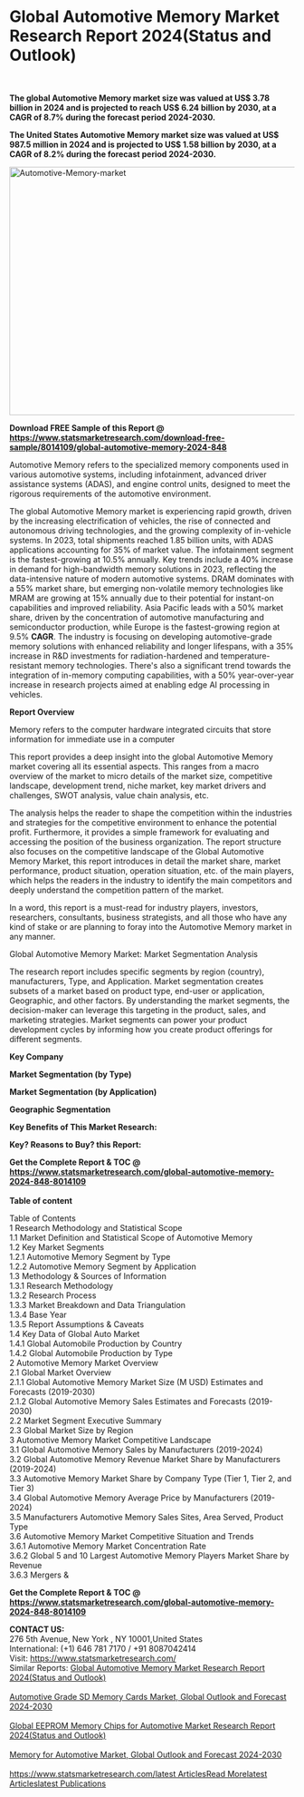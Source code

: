 <h1>Global Automotive Memory Market Research Report 2024(Status and Outlook)</h1><br/><p><strong>The global Automotive Memory market size was valued at US$ 3.78 billion in 2024 and is projected to reach US$ 6.24 billion by 2030, at a <strong>CAGR</strong> of 8.7% during the forecast period 2024-2030.</strong></p><p><strong>The United States Automotive Memory market size was valued at US$ 987.5 million in 2024 and is projected to US$ 1.58 billion by 2030, at a <strong>CAGR</strong> of 8.2% during the forecast period 2024-2030.</strong></p><p><img alt="Automotive-Memory-market" src="https://www.grandresearchstore.com/assets/report-images/Automotive_Memory_market.png" style="width: 730px; height: 438px;"></p><p><strong>Download FREE Sample of this Report @ <a href="https://www.statsmarketresearch.com/download-free-sample/8014109/global-automotive-memory-2024-848">https://www.statsmarketresearch.com/download-free-sample/8014109/global-automotive-memory-2024-848</a></strong></p><p>Automotive Memory refers to the specialized memory components used in various automotive systems, including infotainment, advanced driver assistance systems (ADAS), and engine control units, designed to meet the rigorous requirements of the automotive environment.</p><p>The global Automotive Memory market is experiencing rapid growth, driven by the increasing electrification of vehicles, the rise of connected and autonomous driving technologies, and the growing complexity of in-vehicle systems. In 2023, total shipments reached 1.85 billion units, with ADAS applications accounting for 35% of market value. The infotainment segment is the fastest-growing at 10.5% annually. Key trends include a 40% increase in demand for high-bandwidth memory solutions in 2023, reflecting the data-intensive nature of modern automotive systems. DRAM dominates with a 55% market share, but emerging non-volatile memory technologies like MRAM are growing at 15% annually due to their potential for instant-on capabilities and improved reliability. Asia Pacific leads with a 50% market share, driven by the concentration of automotive manufacturing and semiconductor production, while Europe is the fastest-growing region at 9.5% <strong>CAGR</strong>. The industry is focusing on developing automotive-grade memory solutions with enhanced reliability and longer lifespans, with a 35% increase in R&D investments for radiation-hardened and temperature-resistant memory technologies. There's also a significant trend towards the integration of in-memory computing capabilities, with a 50% year-over-year increase in research projects aimed at enabling edge AI processing in vehicles.</p><p><strong>Report Overview</strong></p><p>Memory refers to the computer hardware integrated circuits that store information for immediate use in a computer</p><p>This report provides a deep insight into the global Automotive Memory market covering all its essential aspects. This ranges from a macro overview of the market to micro details of the market size, competitive landscape, development trend, niche market, key market drivers and challenges, SWOT analysis, value chain analysis, etc.</p><p>The analysis helps the reader to shape the competition within the industries and strategies for the competitive environment to enhance the potential profit. Furthermore, it provides a simple framework for evaluating and accessing the position of the business organization. The report structure also focuses on the competitive landscape of the Global Automotive Memory Market, this report introduces in detail the market share, market performance, product situation, operation situation, etc. of the main players, which helps the readers in the industry to identify the main competitors and deeply understand the competition pattern of the market.</p><p>In a word, this report is a must-read for industry players, investors, researchers, consultants, business strategists, and all those who have any kind of stake or are planning to foray into the Automotive Memory market in any manner.</p><p>Global Automotive Memory Market: Market Segmentation Analysis</p><p>The research report includes specific segments by region (country), manufacturers, Type, and Application. Market segmentation creates subsets of a market based on product type, end-user or application, Geographic, and other factors. By understanding the market segments, the decision-maker can leverage this targeting in the product, sales, and marketing strategies. Market segments can power your product development cycles by informing how you create product offerings for different segments.</p><p><strong>Key Company</strong></p><p><strong>Market Segmentation (by Type)</strong></p><p><strong>Market Segmentation (<strong>by Application</strong>)</strong></p><p><strong>Geographic Segmentation</strong></p><p><strong>Key Benefits of This Market Research:</strong></p><p><strong>Key? <strong>Reasons to Buy</strong>? this Report:</strong></p><div><b>Get the Complete Report & TOC @ <a href="https://www.statsmarketresearch.com/global-automotive-memory-2024-848-8014109">https://www.statsmarketresearch.com/global-automotive-memory-2024-848-8014109</a></b></div><br><b>Table of content</b><p>Table of Contents<br /> 1 Research Methodology and Statistical Scope<br /> 1.1 Market Definition and Statistical Scope of Automotive Memory<br /> 1.2 Key Market Segments<br /> 1.2.1 Automotive Memory Segment by Type<br /> 1.2.2 Automotive Memory Segment by Application<br /> 1.3 Methodology & Sources of Information<br /> 1.3.1 Research Methodology<br /> 1.3.2 Research Process<br /> 1.3.3 Market Breakdown and Data Triangulation<br /> 1.3.4 Base Year<br /> 1.3.5 Report Assumptions & Caveats<br /> 1.4 Key Data of Global Auto Market<br /> 1.4.1 Global Automobile Production by Country<br /> 1.4.2 Global Automobile Production by Type<br /> 2 Automotive Memory Market Overview<br /> 2.1 Global Market Overview<br /> 2.1.1 Global Automotive Memory Market Size (M USD) Estimates and Forecasts (2019-2030)<br /> 2.1.2 Global Automotive Memory Sales Estimates and Forecasts (2019-2030)<br /> 2.2 Market Segment Executive Summary<br /> 2.3 Global Market Size by Region<br /> 3 Automotive Memory Market Competitive Landscape<br /> 3.1 Global Automotive Memory Sales by Manufacturers (2019-2024)<br /> 3.2 Global Automotive Memory Revenue Market Share by Manufacturers (2019-2024)<br /> 3.3 Automotive Memory Market Share by Company Type (Tier 1, Tier 2, and Tier 3)<br /> 3.4 Global Automotive Memory Average Price by Manufacturers (2019-2024)<br /> 3.5 Manufacturers Automotive Memory Sales Sites, Area Served, Product Type<br /> 3.6 Automotive Memory Market Competitive Situation and Trends<br /> 3.6.1 Automotive Memory Market Concentration Rate<br /> 3.6.2 Global 5 and 10 Largest Automotive Memory Players Market Share by Revenue<br /> 3.6.3 Mergers &<br><div><b>Get the Complete Report & TOC @ <a href="https://www.statsmarketresearch.com/global-automotive-memory-2024-848-8014109">https://www.statsmarketresearch.com/global-automotive-memory-2024-848-8014109</a></b></div></p> <b>CONTACT US:</b><br>276 5th Avenue, New York , NY 10001,United States<br>International: (+1) 646 781 7170 / +91 8087042414<br>Visit: <a href="https://www.statsmarketresearch.com/">https://www.statsmarketresearch.com/</a><br>Similar Reports: <a href="https://www.statsmarketresearch.com/global-automotive-memory-2024-848-8014109">Global Automotive Memory Market Research Report 2024(Status and Outlook)</a><br/><br/><a href="https://www.statsmarketresearch.com/global-automotive-memory-2024-848-8014109">Automotive Grade SD Memory Cards Market, Global Outlook and Forecast 2024-2030</a><br/><br/><a href="https://www.statsmarketresearch.com/global-automotive-memory-2024-848-8014109">Global EEPROM Memory Chips for Automotive Market Research Report 2024(Status and Outlook)</a><br/><br/><a href="https://www.statsmarketresearch.com/global-automotive-memory-2024-848-8014109">Memory for Automotive Market, Global Outlook and Forecast 2024-2030</a><br/><br/><a href="https://gyeongbokgung.com">https://www.statsmarketresearch.com/</a><a href="https://hallyeomaritime.com">latest Articles</a><a href="https://jingwansa.com">Read More</a><a href=https://nguoiviet.jp/">latest Articles</a><a href="https://www.intelmarketresearch.com/">latest Publications</a>
